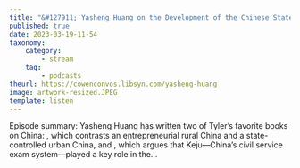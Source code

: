 ```yaml
---
title: "&#127911; Yasheng Huang on the Development of the Chinese State"
published: true
date: 2023-03-19-11-54
taxonomy:
    category:
        - stream
    tag:
        - podcasts
theurl: https://cowenconvos.libsyn.com/yasheng-huang
image: artwork-resized.JPEG
template: listen
---
```


Episode summary: Yasheng Huang has written two of Tyler&rsquo;s favorite books on China: , which contrasts an entrepreneurial rural China and a state-controlled urban China, and , which argues that Keju&mdash;China&rsquo;s civil service exam system&mdash;played a key role in the&hellip;
